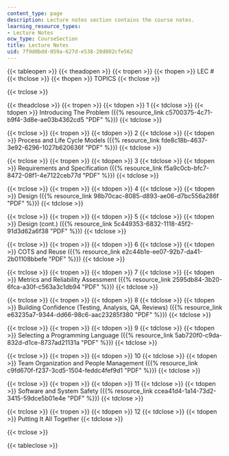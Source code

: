 ```yaml
---
content_type: page
description: Lecture notes section contains the course notes.
learning_resource_types:
- Lecture Notes
ocw_type: CourseSection
title: Lecture Notes
uid: 7f9d0bdd-059a-627d-e538-20d802cfe562
---
```


{{< tableopen >}}
{{< theadopen >}}
{{< tropen >}}
{{< thopen >}}
LEC #
{{< thclose >}}
{{< thopen >}}
TOPICS
{{< thclose >}}

{{< trclose >}}

{{< theadclose >}}
{{< tropen >}}
{{< tdopen >}}
1
{{< tdclose >}}
{{< tdopen >}}
Introducing The Problem ({{% resource_link c5700375-4c71-b9f4-3d8e-ae03b4362cd5 "PDF" %}})
{{< tdclose >}}

{{< trclose >}}
{{< tropen >}}
{{< tdopen >}}
2
{{< tdclose >}}
{{< tdopen >}}
Process and Life Cycle Models ({{% resource_link fde8c18b-4637-3e92-6296-1027b620636f "PDF" %}})
{{< tdclose >}}

{{< trclose >}}
{{< tropen >}}
{{< tdopen >}}
3
{{< tdclose >}}
{{< tdopen >}}
Requirements and Specification ({{% resource_link f5a9c0cb-bfc7-8472-08f1-4e7122ceb77d "PDF" %}})
{{< tdclose >}}

{{< trclose >}}
{{< tropen >}}
{{< tdopen >}}
4
{{< tdclose >}}
{{< tdopen >}}
Design ({{% resource_link 98b70cac-8085-d893-ae06-d7bc556a286f "PDF" %}})
{{< tdclose >}}

{{< trclose >}}
{{< tropen >}}
{{< tdopen >}}
5
{{< tdclose >}}
{{< tdopen >}}
Design (cont.) ({{% resource_link 5c449353-6832-1118-45f2-91d3d62a6f38 "PDF" %}})
{{< tdclose >}}

{{< trclose >}}
{{< tropen >}}
{{< tdopen >}}
6
{{< tdclose >}}
{{< tdopen >}}
COTS and Reuse ({{% resource_link e2c44b1e-ee07-92b7-da41-2b01108bbefe "PDF" %}})
{{< tdclose >}}

{{< trclose >}}
{{< tropen >}}
{{< tdopen >}}
7
{{< tdclose >}}
{{< tdopen >}}
Metrics and Reliability Assessment ({{% resource_link 2595db84-3b20-6fca-a30f-c563a3c1db94 "PDF" %}})
{{< tdclose >}}

{{< trclose >}}
{{< tropen >}}
{{< tdopen >}}
8
{{< tdclose >}}
{{< tdopen >}}
Building Confidence (Testing, Analysis, QA, Reviews) ({{% resource_link e63235a7-9344-dd66-98c6-aac23285f380 "PDF" %}})
{{< tdclose >}}

{{< trclose >}}
{{< tropen >}}
{{< tdopen >}}
9
{{< tdclose >}}
{{< tdopen >}}
Selecting a Programming Language ({{% resource_link 5ab720f0-c9da-832d-d1ce-8737ad21131a "PDF" %}})
{{< tdclose >}}

{{< trclose >}}
{{< tropen >}}
{{< tdopen >}}
10
{{< tdclose >}}
{{< tdopen >}}
Team Organization and People Management ({{% resource_link c9fd670f-f237-3cd5-1504-feddc4fef9d1 "PDF" %}})
{{< tdclose >}}

{{< trclose >}}
{{< tropen >}}
{{< tdopen >}}
11
{{< tdclose >}}
{{< tdopen >}}
Software and System Safety ({{% resource_link ccea41d4-1a14-73d2-3415-59dce5b01e4e "PDF" %}})
{{< tdclose >}}

{{< trclose >}}
{{< tropen >}}
{{< tdopen >}}
12
{{< tdclose >}}
{{< tdopen >}}
Putting It All Together
{{< tdclose >}}

{{< trclose >}}

{{< tableclose >}}